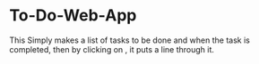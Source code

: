 # To-Do-Web-App
This Simply makes a list of tasks to be done and when the task is completed, then by clicking on , it puts a line through it.
